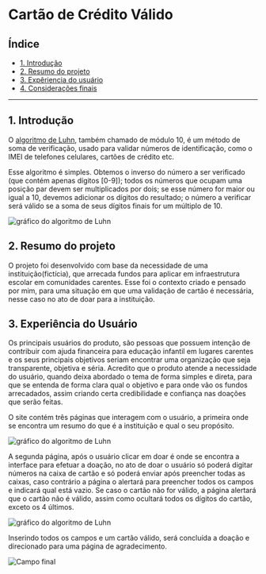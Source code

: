 # Cartão de Crédito Válido

## Índice

- [1. Introdução](#1-Introdução)
- [2. Resumo do projeto](#2-resumo-do-projeto)
- [3. Expêriencia do usuário](#3-Experiência-do-Usuário)
- [4. Considerações finais](#4-consideracoes-finais)


---

## 1. Introdução

O [algoritmo de Luhn](https://en.wikipedia.org/wiki/Luhn_algorithm), também
chamado de módulo 10, é um método de soma de verificação, usado para validar
números de identificação, como o IMEI de telefones celulares, cartões de crédito
etc.

Esse algoritmo é simples. Obtemos o inverso do número a ser verificado (que
contém apenas dígitos [0-9]); todos os números que ocupam uma posição par devem
ser multiplicados por dois; se esse número for maior ou igual a 10, devemos
adicionar os dígitos do resultado; o número a verificar será válido se a soma de
seus dígitos finais for um múltiplo de 10.

![gráfico do algoritmo de
Luhn](https://www.101computing.net/wp/wp-content/uploads/Luhn-Algorithm.png)

## 2. Resumo do projeto

O projeto foi desenvolvido com base da necessidade de uma instituição(fictícia), que arrecada fundos para aplicar em infraestrutura escolar em comunidades carentes. Esse foi o contexto criado e pensado por mim, para uma situação em que uma validação de cartão é necessária, nesse caso no ato de doar para a instituição. 

## 3. Experiência do Usuário
Os principais usuários do produto, são pessoas que possuem intenção de contribuir com ajuda financeira para educação infantil em lugares carentes e os seus principais objetivos seriam encontrar uma organização que seja transparente, objetiva e séria. 
Acredito que o produto atende a necessidade do usuário, quando deixa abordado o tema de forma simples e direta, para que se entenda de forma clara qual o objetivo e para onde vão os fundos arrecadados, assim criando certa credibilidade e confiança nas doações que serão feitas. 

O site contém três páginas que interagem com o usuário, a primeira onde se encontra um resumo do que é a instituição e qual o seu propósito. 

![gráfico do algoritmo de
Luhn](https://image.prntscr.com/image/zBP950n2RAukBiMcsrP3Lw.png)

A segunda página, após o usuário clicar em doar é onde se encontra a interface para efetuar a doação, no ato de doar o usuário só poderá digitar números na caixa de cartão e só poderá enviar após preencher todas as caixas, caso contrário a página o alertará para preencher todos os campos e indicará qual está vazio.
Se caso o cartão não for válido, a página alertará que o cartão não é válido, assim como ocultará todos os dígitos do cartão, exceto os 4 últimos. 

![gráfico do algoritmo de
Luhn](https://image.prntscr.com/image/TVw3nPPeQ_GUxjDf5cDFyg.png)


Inserindo todos os campos e um cartão válido, será concluída a doação e direcionado para uma página de agradecimento. 

![Campo final](https://image.prntscr.com/image/Xpq3lxPpTFaagmNqTxJPEQ.png)

